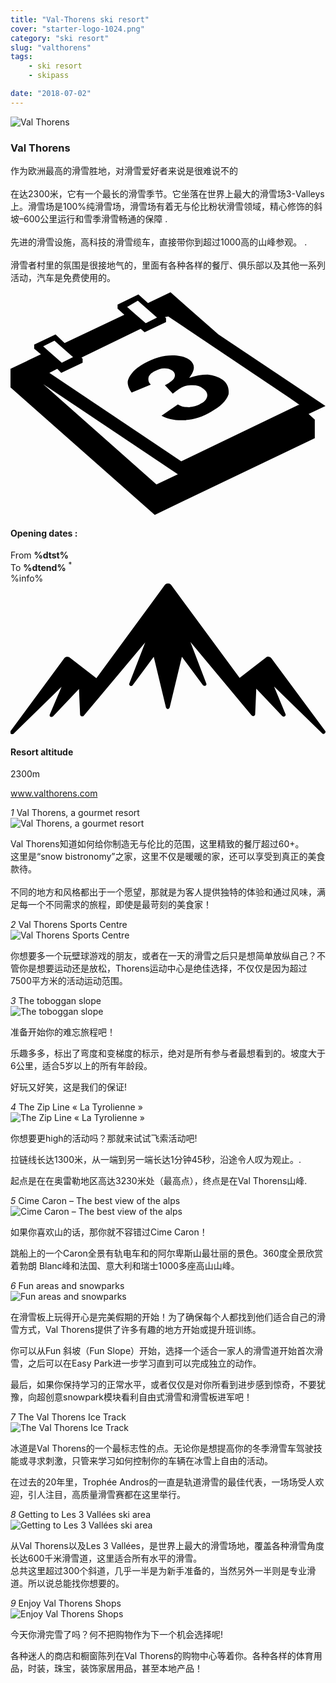 ```yaml
---
title: "Val-Thorens ski resort"
cover: "starter-logo-1024.png"
category: "ski resort"
slug: "valthorens"
tags:
    - ski resort
    - skipass

date: "2018-07-02"
---
```



<div class="edito-wrapper station">
<div class="banner-station">
<div class="banner-station-logo">
<img src="assets/resortfiles/val-thorens.png" alt="Val Thorens">
</div>
</div>
<h3 class="main-title-1 h-margin-bottom-0">Val Thorens</h1>
<div class="rich-text">
<p>作为欧洲最高的滑雪胜地，对滑雪爱好者来说是很难说不的<br/>
<br/>在达2300米，它有一个最长的滑雪季节。它坐落在世界上最大的滑雪场3-Valleys上。滑雪场是100%纯滑雪场，滑雪场有着无与伦比粉状滑雪领域，精心修饰的斜坡–600公里运行和雪季滑雪畅通的保障 .<br/>
<br/>
先进的滑雪设施，高科技的滑雪缆车，直接带你到超过1000高的山峰参观。 .<br/>
<br/>
滑雪者村里的氛围是很接地气的，里面有各种各样的餐厅、俱乐部以及其他一系列活动，汽车是免费使用的。</p>
</div>

<div class="grid center">
<div class="col-6">
<i class="icon icon-date icon-55">
<svg xmlns="http://www.w3.org/2000/svg" viewBox="0 0 55.9 39.6"><path d="M37.6 15.5c-.7-.5-1.6-.8-2.6-.9-1.1 0-2.2.2-3.3.6 1.1-1.4 1.1-2.4.1-3.2-.7-.5-1.7-.8-3.1-.8-1.6 0-3.3.5-4.9 1.4-.9.5-1.7 1.1-2.2 1.7-.5.6-.8 1.2-.8 1.7s.2 1.1.7 1.8l3.4-1.4c-.4-.4-.5-.8-.4-1.3.1-.4.5-.8 1.1-1.1.6-.3 1.1-.5 1.7-.5.6 0 1 .1 1.4.4.4.3.6.7.4 1.2-.2.5-.8.9-1.7 1.4l1.4 1.5c.5-.4.9-.7 1.4-1 .6-.4 1.3-.5 2.1-.5s1.4.2 1.9.6c.6.4.8.9.7 1.4-.1.5-.5 1-1.2 1.3-.6.4-1.3.5-2 .6-.7 0-1.4-.1-2-.5l-2.9 2c1.1.6 2.5.9 4.1.8 1.6-.1 3.2-.6 4.7-1.5 1.6-.9 2.7-1.9 3.1-3.1.1-.9-.1-1.9-1.1-2.6z"></path><path d="M52.9 21.6l3-1.4-19-12.7L28.4 0l-4 1.9L22.7.4 19 2.2v.7L20.2 4 9.6 9 8 7.5 4.2 9.3v.7l1.2 1L0 13.6v3.3l25.6 22.6L54 25.9v-3.3l-1.1-1zM22.6 1.5l.9.8L26 4.5l-2 1-2.4-2.1-.9-.8 1.9-1.1zM7.8 8.6l.9.8 2.4 2.1-2 1-2.4-2.1-.9-.8 2-1zm18.1 25.5L5.8 16.3l23.9 16-3.8 1.8zM51.1 20L30.3 30 6.9 14.3l1.4-.7.7.7 3.8-1.8v-.7l-.2-.2 10.5-5.1.7.6 3.8-1.8v-.7l-.2-.2.6-.1 21.6 14.5 1.7 1.2h-.2z"></path></svg></i>
<h4 class="main-title-3 h-uppercase center h-fz-16">Opening dates :</h4>
   <div class="opening-dates">
                     From <strong>%dtst%</strong> <br/>
                     To <strong>%dtend%</strong> <sup className="blue">*</sup>
     </div>
     %info%
</div>
<div class="col-6">
<i class="icon icon-mountain icon-55">
<svg xmlns="http://www.w3.org/2000/svg" viewBox="0 0 85.1 40.7"><path d="M23.2 25.6L41.7.4c.2-.3.5-.4.9-.4.3 0 .6.1.8.4l18.5 25.1L69 20c.2-.2.5-.3.8-.2.3 0 .5.2.7.4L85 39.8c.2.2.1.5-.1.7-.2.2-.5.2-.7 0l-13-12.7 3.1 7.5c.1.2 0 .5-.2.6-.2.1-.5.1-.7-.1l-7-7.4-.3 6.9c0 .2-.1.4-.4.5-.2.1-.4 0-.6-.2L48.6 15.8 52.9 27c.1.2 0 .5-.2.6-.2.1-.5.1-.7-.1l-5.7-7.7L43 33.5c-.1.2-.3.4-.5.4s-.4-.2-.5-.4l-3.3-13.7-5.7 7.7c-.2.2-.4.3-.7.1-.2-.1-.3-.4-.2-.6l4.3-11.1-16.6 19.8c-.1.2-.4.2-.6.2-.2-.1-.3-.2-.4-.5l-.3-6.9-7 7.4c-.2.2-.5.2-.7.1-.2-.1-.3-.4-.2-.6l3.2-7.5-13 12.7c-.2.2-.5.2-.7 0-.2-.2-.2-.5-.1-.7l14.5-19.7c.2-.2.4-.4.7-.4.3 0 .6 0 .8.2l7.2 5.6z"></path></svg></i>
<h4 class="main-title-3 h-uppercase center h-fz-16">Resort altitude</h4>
2300m
</div>
</div>

<a rel="nofollow" href="http://www.valthorens.com" class="btn btn-blue" target="_blank">www.valthorens.com</a>

<div class="poi-anchor-title" id="marker_56">
<em>1</em> Val Thorens, a gourmet resort
</div>

<div class="o-actu fullWidth">
<div class="grid-noGutter-equalHeight_sm-1">
<div class="col">
<img src="assets/resortfiles/vt-gastronomie.jpg" alt="Val Thorens, a gourmet resort">
</div>
<div class="col">
<div class="pl2 rich-text">
<p>Val Thorens知道如何给你制造无与伦比的范围，这里精致的餐厅超过60+。<br/>
这里是“snow bistronomy”之家，这里不仅是暖暖的家，还可以享受到真正的美食款待。<br/>
<br/>
不同的地方和风格都出于一个愿望，那就是为客人提供独特的体验和通过风味，满足每一个不同需求的旅程，即使是最苛刻的美食家！</p>
</div>
</div>
</div>
</div>

<div class="poi-anchor-title" id="marker_57">
<em>2</em> Val Thorens Sports Centre
</div>

<div class="o-actu fullWidth">
<div class="grid-noGutter-equalHeight_sm-1">
<div class="col">
<img src="assets/resortfiles/vt-centresportif.jpg" alt="Val Thorens Sports Centre">
</div>
<div class="col">
<div class="pl2 rich-text">
<p>你想要多一个玩壁球游戏的朋友，或者在一天的滑雪之后只是想简单放纵自己？不管你是想要运动还是放松，Thorens运动中心是绝佳选择，不仅仅是因为超过7500平方米的活动运动范围。</p>
</div>
</div>
</div>
</div>

<div class="poi-anchor-title" id="marker_58">
<em>3</em> The toboggan slope
</div>

<div class="o-actu fullWidth">
<div class="grid-noGutter-equalHeight_sm-1">
<div class="col">
<img src="assets/resortfiles/vt-luge.jpg" alt="The toboggan slope">
</div>
<div class="col">
<div class="pl2 rich-text">
<p>准备开始你的难忘旅程吧！</p>

<p>乐趣多多，标出了弯度和变梯度的标示，绝对是所有参与者最想看到的。坡度大于6公里，适合5岁以上的所有年龄段。
</p>

<p>好玩又好笑，这是我们的保证!</p>
</div>
</div>
</div>
</div>

<div class="poi-anchor-title" id="marker_59">
<em>4</em> The Zip Line « La Tyrolienne »
</div>

<div class="o-actu fullWidth">
<div class="grid-noGutter-equalHeight_sm-1">
<div class="col">
<img src="assets/resortfiles/vt-tyrolienne.jpg" alt="The Zip Line « La Tyrolienne »">
</div>
<div class="col">
<div class="pl2 rich-text">
<p>你想要更high的活动吗？那就来试试飞索活动吧!</p>

<p>拉链线长达1300米，从一端到另一端长达1分钟45秒，沿途令人叹为观止。.</p>

<p>起点是在在奥雷勒地区高达3230米处（最高点），终点是在Val Thorens山峰.</p>
</div>
</div>
</div>
</div>

<div class="poi-anchor-title" id="marker_60">
<em>5</em> Cime Caron – The best view of the alps
</div>

<div class="o-actu fullWidth">
<div class="grid-noGutter-equalHeight_sm-1">
<div class="col">
<img src="assets/resortfiles/vt-cimecaron.jpg" alt="Cime Caron – The best view of the alps">
</div>
<div class="col">
<div class="pl2 rich-text">
<p>如果你喜欢山的话，那你就不容错过Cime Caron！</p>

<p>跳船上的一个Caron全景有轨电车和的阿尔卑斯山最壮丽的景色。360度全景欣赏着勃朗 Blanc峰和法国、意大利和瑞士1000多座高山山峰。</p>
</div>
</div>
</div>
</div>

<div class="poi-anchor-title" id="marker_61">
<em>6</em> Fun areas and snowparks
</div>

<div class="o-actu fullWidth">
<div class="grid-noGutter-equalHeight_sm-1">
<div class="col">
<img src="assets/resortfiles/vt-espaceludiques.jpg" alt="Fun areas and snowparks">
</div>
<div class="col">
<div class="pl2 rich-text">
<p>在滑雪板上玩得开心是完美假期的开始！为了确保每个人都找到他们适合自己的滑雪方式，Val Thorens提供了许多有趣的地方开始或提升班训练。</p>
<p>你可以从Fun 斜坡（Fun Slope）开始，选择一个适合一家人的滑雪道开始首次滑雪，之后可以在Easy Park进一步学习直到可以完成独立的动作。</p>
<p>最后，如果你保持学习的正常水平，或者仅仅是对你所看到进步感到惊奇，不要犹豫，向超创意snowpark模块看利自由式滑雪和滑雪板进军吧！</p>
</div>
</div>
</div>
</div>

<div class="poi-anchor-title" id="marker_62">
<em>7</em> The Val Thorens Ice Track
</div>

<div class="o-actu fullWidth">
<div class="grid-noGutter-equalHeight_sm-1">
<div class="col">
<img src="assets/resortfiles/vt-circuitdeglace.jpg" alt="The Val Thorens Ice Track">
</div>
<div class="col">
<div class="pl2 rich-text">
<p>冰道是Val Thorens的一个最标志性的点。无论你是想提高你的冬季滑雪车驾驶技能或寻求刺激，只管来学习如何控制你的车辆在冰雪上自由的活动。</p>

<p>在过去的20年里，Trophée Andros的一直是轨道滑雪的最佳代表，一场场受人欢迎，引人注目，高质量滑雪赛都在这里举行。</p>
</div>
</div>
</div>
</div>

<div class="poi-anchor-title" id="marker_63">
<em>8</em> Getting to Les 3 Vallées ski area
</div>

<div class="o-actu fullWidth">
<div class="grid-noGutter-equalHeight_sm-1">
<div class="col">
<img src="assets/resortfiles/vt-3vallees.jpg" alt="Getting to Les 3 Vallées ski area">
</div>
<div class="col">
<div class="pl2 rich-text">
<p>从Val Thorens以及Les 3 Vallées，是世界上最大的滑雪场地，覆盖各种滑雪角度长达600千米滑雪道，这里适合所有水平的滑雪。<br/>
总共这里超过300个斜道，几乎一半是为新手准备的，当然另外一半则是专业滑道。所以说总能找你想要的。</p>
</div>
</div>
</div>
</div>

<div class="poi-anchor-title" id="marker_64">
<em>9</em> Enjoy Val Thorens Shops
</div>

<div class="o-actu fullWidth">
<div class="grid-noGutter-equalHeight_sm-1">
<div class="col">
<img src="assets/resortfiles/vt-shopping.jpg" alt="Enjoy Val Thorens Shops">
</div>
<div class="col">
<div class="pl2 rich-text">
<p>今天你滑完雪了吗？何不把购物作为下一个机会选择呢!</p>

<p>各种迷人的商店和橱窗陈列在Val Thorens的购物中心等着你。各种各样的体育用品，时装，珠宝，装饰家居用品，甚至本地产品！</p>
</div>
</div>
</div>
</div>
</div></div>
